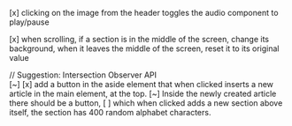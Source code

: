 [x] clicking on the image from the header toggles the audio component to play/pause
   
[x] when scrolling, if a section is in the middle of the screen, change its background, when it leaves the middle of the screen, reset it to its original value
  
// Suggestion: Intersection Observer API  
[~] 
    [x] add a button in the aside element that when clicked inserts a new article in the main element, at the top.
    [~] Inside the newly created article there should be a button,
    [ ] which when clicked adds a new section above itself, the section has 400 random alphabet characters.  